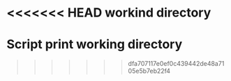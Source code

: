 <<<<<<< HEAD
workind directory
=======
# Script print working directory
>>>>>>> dfa707117e0ef0c439442de48a7105e5b7eb22f4

